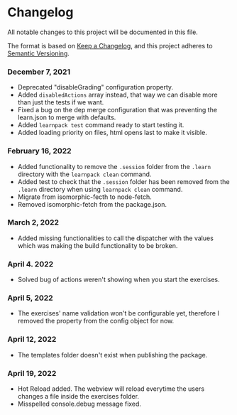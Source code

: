 # Changelog

All notable changes to this project will be documented in this file.

The format is based on [Keep a Changelog](https://keepachangelog.com/en/1.0.0/),
and this project adheres to [Semantic Versioning](https://semver.org/spec/v2.0.0.html).

### December 7, 2021

- Deprecated "disableGrading" configuration property.
- Added `disabledActions` array instead, that way we can disable more than just the tests if we want.
- Fixed a bug on the dep merge configuration that was preventing the learn.json to merge with defaults.
- Added `learnpack test` command ready to start testing it.
- Added loading priority on files, html opens last to make it visible.

### February 16, 2022

- Added functionality to remove the `.session` folder from the `.learn` directory with the `learnpack clean` command.
- Added test to check that the `.session` folder has been removed from the `.learn` directory when using `learnpack clean` command.
- Migrate from isomorphic-fecth to node-fetch.
- Removed isomorphic-fetch from the package.json.

### March 2, 2022

- Added missing functionalities to call the dispatcher with the values which was making the build functionality to be broken.

### April 4. 2022

- Solved bug of actions weren't showing when you start the exercises.

### April 5, 2022

- The exercises' name validation won't be configurable yet, therefore I removed the property from the config object for now.

### April 12, 2022

- The templates folder doesn't exist when publishing the package.

### April 19, 2022

- Hot Reload added. The webview will reload everytime the users changes a file inside the exercises folder.
- Misspelled console.debug message fixed.

